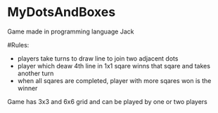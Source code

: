 # MyDotsAndBoxes

Game made in programming language Jack

#Rules:
* players take turns to draw line to join two adjacent dots
* player which deaw 4th line in 1x1 sqare winns that sqare and takes another turn
* when all sqares are completed, player with more sqares won is the winner

Game has 3x3 and 6x6 grid and can be played by one or two players
